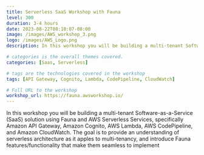 ```yaml
---
title: Serverless SaaS Workshop with Fauna
level: 300
duration: 3-4 hours
date: 2023-08-22T08:10:07-08:00
image: /images/AWS_workshop_3.png
logo: /images/AWS_Logo.png
description: In this workshop you will be building a multi-tenant Software-as-a-Service (SaaS) solution using Fauna and AWS Serverless Services.

# categories is the overall themes covered. 
categories: [Saas, Serverless]

# tags are the technologies covered in the workshop
tags: [API Gateway, Cognito, Lambda, CodePipeline, CloudWatch]

# Full URL to the workshop
workshop_url: https://fauna.awsworkshop.io/
---
```

In this workshop you will be building a multi-tenant Software-as-a-Service (SaaS) solution using Fauna and AWS Serverless Services, specifically Amazon API Gateway, Amazon Cognito, AWS Lambda, AWS CodePipeline, and Amazon CloudWatch. The goal is to provide an understanding of serverless architecture as it apples to multi-tenancy, and introduce Fauna features/functionality that make them seamless to implement